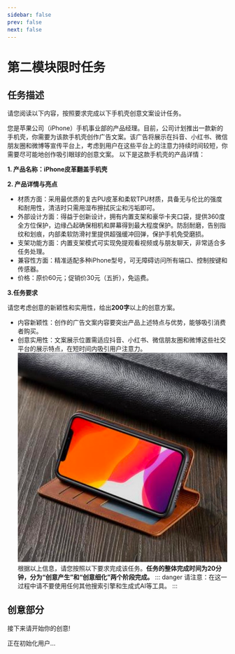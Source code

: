 ```yaml
---
sidebar: false
prev: false
next: false
---
```


<script setup>
import { onMounted, ref } from 'vue';
import ChatGPT from '/.vitepress/components/ChatGPT.vue';
import { promptUserID } from '/.vitepress/utils/inputID.ts';

const userID = ref('');
const isUserIDSet = ref(false);

// 弹出框要求用户输入ID并创建用户
const initializeUser = async () => {
    try {
        const id = await promptUserID(); // 弹出输入框，返回用户输入的ID
        userID.value = id;
        isUserIDSet.value = true;
    } catch (error) {
        alert('用户创建失败：' + error.message);
    }
};


onMounted(() => {
    initializeUser().then(() => {
    // 确保用户ID设置完成后再初始化组件
    isUserIDSet.value = true
  })

});
</script>
# 第二模块限时任务

## 任务描述

请您阅读以下内容，按照要求完成以下手机壳创意文案设计任务。

您是苹果公司（iPhone）手机事业部的产品经理。目前，公司计划推出一款新的手机壳，你需要为该款手机壳创作广告文案。该广告将展示在抖音、小红书、微信朋友圈和微博等宣传平台上，考虑到用户在这些平台上的注意力持续时间较短，你需要尽可能地创作吸引眼球的创意文案。
以下是这款手机壳的产品详情：

**1. 产品名称：iPhone皮革翻盖手机壳**

**2. 产品详情与亮点**

- 材质方面：采用最优质的复古PU皮革和柔软TPU材质，具备无与伦比的强度和耐用性，清洁时只需用湿布擦拭灰尘和污垢即可。
- 外部设计方面：得益于创新设计，拥有内置支架和豪华卡夹口袋，提供360度全方位保护，边缘凸起确保相机和屏幕得到最大程度保护。防刮耐磨，告别指纹和划痕，内部柔软防滑衬里提供超强缓冲回弹，保护手机免受磨损。
- 支架功能方面：内置支架模式可实现免提观看视频或与朋友聊天，非常适合多任务处理。
- 兼容性方面：精准适配多种iPhone型号，可无障碍访问所有端口、控制按键和传感器。
- 价格：原价60元；促销价30元（五折），免运费。

**3.任务要求**

  请您考虑创意的新颖性和实用性，给出**200字**以上的创意方案。

- 内容新颖性：创作的广告文案内容要突出产品上述特点与优势，能够吸引消费者购买。
- 创意实用性：文案展示位置需适应抖音、小红书、微信朋友圈和微博这些社交平台的展示特点，在短时间内吸引用户注意力。
![Alt text](image.png)
根据以上信息，请您按照以下要求完成该任务。**任务的整体完成时间为20分钟，分为“创意产生”和“创意细化”两个阶段完成。**
::: danger
请注意：在这一过程中请不要使用任何其他搜索引擎和生成式AI等工具。
:::
## 创意部分
接下来请开始你的创意!
<div v-if="isUserIDSet">
<Suspense >
    <ChatGPT :userID="userID"  />
</Suspense>
</div>
<div v-else class="loading">
正在初始化用户...
</div>


